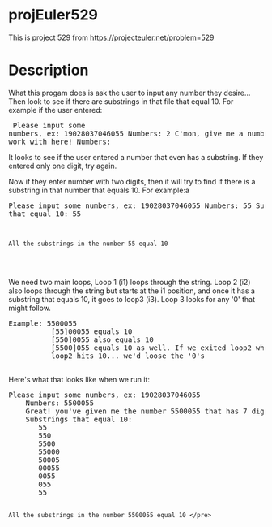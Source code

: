 # projEuler529
This is project 529 from https://projecteuler.net/problem=529

# Description
What this progam does is ask the user to input any number they desire... Then look to see if there are substrings
in that file that equal 10.  For example if the user entered:<pre>
    Please input some numbers, ex: 19028037046055
    Numbers: 2
    C'mon, give me a number I can work with here!
    Numbers:
    </pre> 
It looks to see if the user entered a number that even has a substring.  If they entered only one digit, try again.

Now if they enter number with two digits, then it will try to find if there is a substring in that number that
equals 10.  For example:a<pre>
    Please input some numbers, ex: 19028037046055
    Numbers: 55
    Substrings that equal 10:
	   55

    All the substrings in the number 55 equal 10
 </pre>
 We need two main loops, Loop 1 (i1) loops through the string. Loop 2 (i2) also loops through the string but starts at the 
 i1 position, and once it has a substring that equals 10, it goes to loop3 (i3). Loop 3 looks for any '0' that might follow.
 <pre>Example: 5500055 
          [55]00055 equals 10 
          [550]0055 also equals 10
          [5500]055 equals 10 as well. If we exited loop2 when we reached 10 without loop3 that checks for a '0' after 
          loop2 hits 10... we'd loose the '0's
            </pre>
 Here's what that looks like when we run it:
    <pre>Please input some numbers, ex: 19028037046055
    Numbers: 5500055
    Great! you've given me the number 5500055 that has 7 digits!
    Substrings that equal 10:
	   55
	   550
	   5500
	   55000
	   50005
       00055
	   0055
	   055
	   55
     
    All the substrings in the number 5500055 equal 10 </pre>
